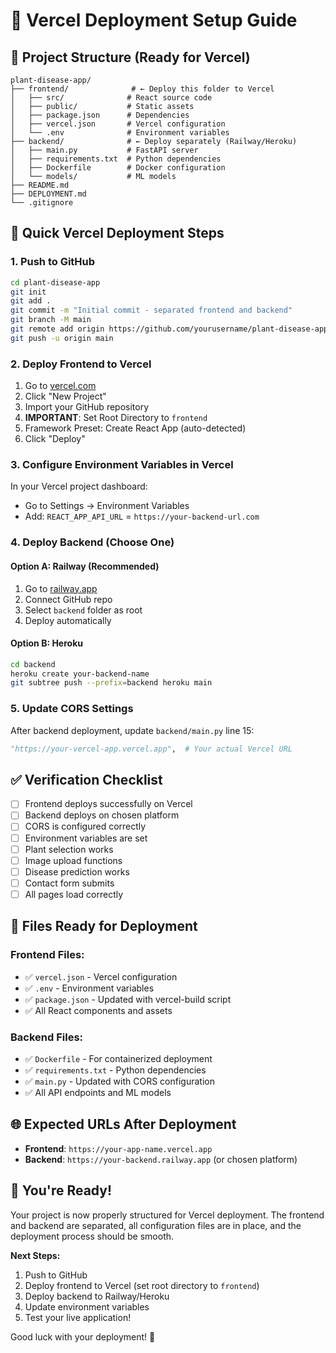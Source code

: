 # 🚀 Vercel Deployment Setup Guide

## 📁 Project Structure (Ready for Vercel)

```
plant-disease-app/
├── frontend/              # ← Deploy this folder to Vercel
│   ├── src/              # React source code
│   ├── public/           # Static assets
│   ├── package.json      # Dependencies
│   ├── vercel.json       # Vercel configuration
│   └── .env              # Environment variables
├── backend/              # ← Deploy separately (Railway/Heroku)
│   ├── main.py           # FastAPI server
│   ├── requirements.txt  # Python dependencies
│   ├── Dockerfile        # Docker configuration
│   └── models/           # ML models
├── README.md
├── DEPLOYMENT.md
└── .gitignore
```

## 🎯 Quick Vercel Deployment Steps

### 1. Push to GitHub
```bash
cd plant-disease-app
git init
git add .
git commit -m "Initial commit - separated frontend and backend"
git branch -M main
git remote add origin https://github.com/yourusername/plant-disease-app.git
git push -u origin main
```

### 2. Deploy Frontend to Vercel
1. Go to [vercel.com](https://vercel.com)
2. Click "New Project"
3. Import your GitHub repository
4. **IMPORTANT**: Set Root Directory to `frontend`
5. Framework Preset: Create React App (auto-detected)
6. Click "Deploy"

### 3. Configure Environment Variables in Vercel
In your Vercel project dashboard:
- Go to Settings → Environment Variables
- Add: `REACT_APP_API_URL` = `https://your-backend-url.com`

### 4. Deploy Backend (Choose One)

#### Option A: Railway (Recommended)
1. Go to [railway.app](https://railway.app)
2. Connect GitHub repo
3. Select `backend` folder as root
4. Deploy automatically

#### Option B: Heroku
```bash
cd backend
heroku create your-backend-name
git subtree push --prefix=backend heroku main
```

### 5. Update CORS Settings
After backend deployment, update `backend/main.py` line 15:
```python
"https://your-vercel-app.vercel.app",  # Your actual Vercel URL
```

## ✅ Verification Checklist

- [ ] Frontend deploys successfully on Vercel
- [ ] Backend deploys on chosen platform
- [ ] CORS is configured correctly
- [ ] Environment variables are set
- [ ] Plant selection works
- [ ] Image upload functions
- [ ] Disease prediction works
- [ ] Contact form submits
- [ ] All pages load correctly

## 🔧 Files Ready for Deployment

### Frontend Files:
- ✅ `vercel.json` - Vercel configuration
- ✅ `.env` - Environment variables
- ✅ `package.json` - Updated with vercel-build script
- ✅ All React components and assets

### Backend Files:
- ✅ `Dockerfile` - For containerized deployment
- ✅ `requirements.txt` - Python dependencies
- ✅ `main.py` - Updated with CORS configuration
- ✅ All API endpoints and ML models

## 🌐 Expected URLs After Deployment

- **Frontend**: `https://your-app-name.vercel.app`
- **Backend**: `https://your-backend.railway.app` (or chosen platform)

## 🎉 You're Ready!

Your project is now properly structured for Vercel deployment. The frontend and backend are separated, all configuration files are in place, and the deployment process should be smooth.

**Next Steps:**
1. Push to GitHub
2. Deploy frontend to Vercel (set root directory to `frontend`)
3. Deploy backend to Railway/Heroku
4. Update environment variables
5. Test your live application!

Good luck with your deployment! 🚀
